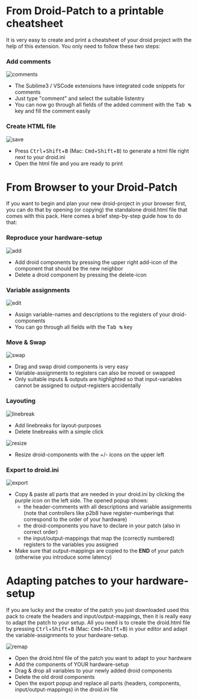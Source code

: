 # From Droid-Patch to a printable cheatsheet

It is very easy to create and print a cheatsheet of your droid project with the help of this extension.
You only need to follow these two steps:

### Add comments
![comments](https://github.com/letmp/droid-gogglepack/blob/main/webapp/screencast/01_comments.gif)
- The Sublime3 / VSCode extensions have integrated code snippets for comments
- Just type "comment" and select the suitable listentry
- You can now go through all fields of the added comment with the <kbd>Tab ↹</kbd> key and fill the comment easily

### Create HTML file
![save](https://github.com/letmp/droid-gogglepack/blob/main/webapp/screencast/02_save.gif)
- Press <kbd>Ctrl</kbd>+<kbd>Shift</kbd>+<kbd>B</kbd> (Mac: <kbd>Cmd</kbd>+<kbd>Shift</kbd>+<kbd>B</kbd>) to generate a html file right next to your droid.ini
- Open the html file and you are ready to print

# From Browser to your Droid-Patch

If you want to begin and plan your new droid-project in your browser first, you can do that by opening (or copying) the standalone droid.html file that comes with this pack. Here comes a brief step-by-step guide how to do that:

### Reproduce your hardware-setup
![add](https://github.com/letmp/droid-gogglepack/blob/main/webapp/screencast/04_addcompo.gif)
- Add droid components by pressing the upper right add-icon of the component that should be the new neighbor
- Delete a droid component by pressing the delete-icon

### Variable assignments
![edit](https://github.com/letmp/droid-gogglepack/blob/main/webapp/screencast/03_edit.gif)
- Assign variable-names and descriptions to the registers of your droid-components
- You can go through all fields with the <kbd>Tab ↹</kbd> key

### Move & Swap
![swap](https://github.com/letmp/droid-gogglepack/blob/main/webapp/screencast/06_swap.gif)
- Drag and swap droid components is very easy
- Variable-assignments to registers can also be moved or swapped
- Only suitable inputs & outputs are highlighted so that input-variables cannot be assigned to output-registers accidentally

### Layouting
![linebreak](https://github.com/letmp/droid-gogglepack/blob/main/webapp/screencast/05_linebreak.gif)
- Add linebreaks for layout-purposes
- Delete linebreaks with a simple click

![resize](https://github.com/letmp/droid-gogglepack/blob/main/webapp/screencast/08_resize.gif)
- Resize droid-components with the +/- icons on the upper left

### Export to droid.ini
![export](https://github.com/letmp/droid-gogglepack/blob/main/webapp/screencast/07_export.gif)
- Copy & paste all parts that are needed in your droid.ini by clicking the purple icon on the left side. The opened popup shows:
  - the header-comments with all descriptions and variable assignments (note that controllers like p2b8 have register-numberings that correspond to the order of your hardware)
  - the droid-components you have to declare in your patch (also in correct order)
  - the input/output-mappings that map the (correctly numbered) registers to the variables you assigned
- Make sure that output-mappings are copied to the **END** of your patch (otherwise you introduce some latency)

# Adapting patches to your hardware-setup

If you are lucky and the creator of the patch you just downloaded used this pack to create the headers and input/output-mappings, then it is really easy to adapt the patch to your setup. All you need is to create the droid.html file by pressing <kbd>Ctrl</kbd>+<kbd>Shift</kbd>+<kbd>B</kbd> (Mac: <kbd>Cmd</kbd>+<kbd>Shift</kbd>+<kbd>B</kbd>) in your editor and adapt the variable-assignments to your hardware-setup.

![remap](https://github.com/letmp/droid-gogglepack/blob/main/webapp/screencast/09_remap.gif)
- Open the droid.html file of the patch you want to adapt to your hardware
- Add the components of YOUR hardware-setup
- Drag & drop all variables to your newly added droid components
- Delete the old droid components
- Open the export popup and replace all parts (headers, components, input/output-mappings) in the droid.ini file
